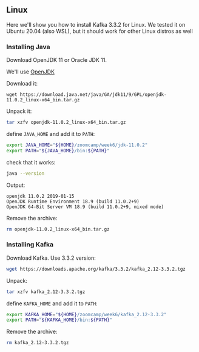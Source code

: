 
## Linux

Here we'll show you how to install Kafka 3.3.2 for Linux.
We tested it on Ubuntu 20.04 (also WSL), but it should work
for other Linux distros as well


### Installing Java

Download OpenJDK 11 or Oracle JDK 11.

We'll use [OpenJDK](https://jdk.java.net/archive/)

Download it:

```
wget https://download.java.net/java/GA/jdk11/9/GPL/openjdk-11.0.2_linux-x64_bin.tar.gz
```

Unpack it:

```bash
tar xzfv openjdk-11.0.2_linux-x64_bin.tar.gz
```

define `JAVA_HOME` and add it to `PATH`:

```bash
export JAVA_HOME="${HOME}/zoomcamp/week6/jdk-11.0.2"
export PATH="${JAVA_HOME}/bin:${PATH}"
```

check that it works:

```bash
java --version
```

Output:

```
openjdk 11.0.2 2019-01-15
OpenJDK Runtime Environment 18.9 (build 11.0.2+9)
OpenJDK 64-Bit Server VM 18.9 (build 11.0.2+9, mixed mode)
```

Remove the archive:

```bash
rm openjdk-11.0.2_linux-x64_bin.tar.gz
```

### Installing Kafka

Download Kafka. Use 3.3.2 version:

```bash
wget https://downloads.apache.org/kafka/3.3.2/kafka_2.12-3.3.2.tgz
```

Unpack:

```bash
tar xzfv kafka_2.12-3.3.2.tgz
```

define `KAFKA_HOME` and add it to `PATH`:

```bash
export KAFKA_HOME="${HOME}/zoomcamp/week6/kafka_2.12-3.3.2"
export PATH="${KAFKA_HOME}/bin:${PATH}"
```

Remove the archive:

```bash
rm kafka_2.12-3.3.2.tgz
```

